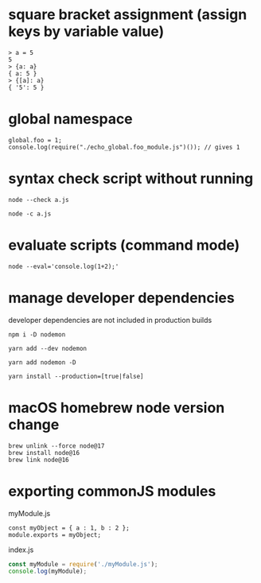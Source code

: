 # square bracket assignment (assign keys by variable value)

```
> a = 5
5
> {a: a}
{ a: 5 }
> {[a]: a}
{ '5': 5 }
```

# global namespace

```
global.foo = 1;
console.log(require("./echo_global.foo_module.js")()); // gives 1
```

# syntax check script without running

`node --check a.js`

`node -c a.js`

# evaluate scripts (command mode)

`node --eval='console.log(1+2);'`

# manage developer dependencies

developer dependencies are not included in production builds

`npm i -D nodemon`

`yarn add --dev nodemon`

`yarn add nodemon -D`

`yarn install --production=[true|false]`

# macOS homebrew node version change

```
brew unlink --force node@17
brew install node@16
brew link node@16
```

# exporting commonJS modules

myModule.js

```
const myObject = { a : 1, b : 2 };
module.exports = myObject;
```

index.js

```javascript
const myModule = require('./myModule.js');
console.log(myModule);
```
